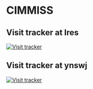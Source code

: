 # CIMMISS

## Visit tracker at Ires

[![Visit tracker](https://clustrmaps.com/map_v2.png?cl=ffffff&w=500&t=tt&d=HEgad0Jez8Fl3VN2AfWuuipucuwh4l9DiND1_zH4HB8)](https://clustrmaps.com/site/1bgid)

## Visit tracker at ynswj

[![Visit tracker](https://clustrmaps.com/map_v2.png?cl=ffffff&w=500&t=tt&d=7jQU5dGGqcldqpd73OKY0HjkM4fQqM5A0IG3x-TpurA)](https://clustrmaps.com/site/1bgid)
